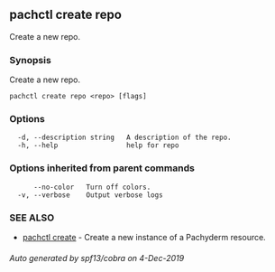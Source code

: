 ## pachctl create repo

Create a new repo.

### Synopsis

Create a new repo.

```
pachctl create repo <repo> [flags]
```

### Options

```
  -d, --description string   A description of the repo.
  -h, --help                 help for repo
```

### Options inherited from parent commands

```
      --no-color   Turn off colors.
  -v, --verbose    Output verbose logs
```

### SEE ALSO

* [pachctl create](pachctl_create.md)	 - Create a new instance of a Pachyderm resource.

###### Auto generated by spf13/cobra on 4-Dec-2019
